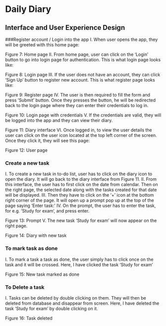 # Daily Diary
## Interface and User Experience Design
###Register account / Login into the app
I.	When user opens the app, they will be greeted with this home page:
 
Figure 7: Home page
II.	From home page, user can click on the ‘Login’ button to go into login page for authentication. This is what login page looks like:
  
Figure 8: Login page
III.	If the user does not have an account, they can click ‘Sign Up’ button to register new account. This is what register page looks like:
 
Figure 9: Register page
IV.	The user is then required to fill the form and press ‘Submit’ button. Once they presses the button, he will be redirected back to the login page where they can enter their credentials to log in.
 
Figure 10: Login page with credentials
V.	If the credentials are valid, they will be logged into the app and they can view their diary.
 
Figure 11: Diary interface
VI.	Once logged in, to view the user details the user can click on the user icon located at the top left corner of the screen. Once they click it, they will see this page:
 
Figure 12: User page
### Create a new task
I.	To create a new task in to-do list, user has to click on the diary icon to open the diary. It will go back to the diary interface from Figure 11.
II.	From this interface, the user has to first click on the date from calendar. Then on the right page, the selected date along with the tasks created for that date will be displayed.
III.	Then they have to click on the ‘+’ icon at the bottom right corner of the page. It will open up a prompt pop up at the top of the page saying ‘Enter task:’
IV.	On the prompt, the user has to enter the task, for e.g. ‘Study for exam’, and press enter.
 
Figure 13: Prompt
V.	The new task ‘Study for exam’ will now appear on the right page. 
 
Figure 14: Diary with new task
### To mark task as done
I.	To mark a task a task as done, the user simply has to click once on the task and it will be crossed. Here, I have clicked the task ‘Study for exam’
 
Figure 15: New task marked as done
### To Delete a task
I.	Tasks can be deleted by double clicking on them. They will then be deleted from database and disappear from screen. Here, I have deleted the task ‘Study for exam’ by double clicking on it.
 
Figure 16: Task deleted
